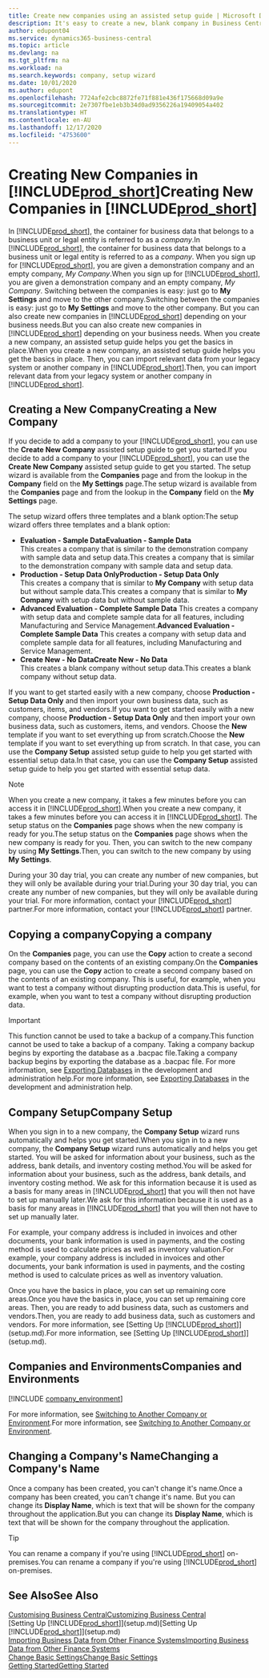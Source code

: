 ```yaml
---
title: Create new companies using an assisted setup guide | Microsoft Docs
description: It's easy to create a new, blank company in Business Central. An assisted setup guide helps you through the steps, and you can import your existing business data.
author: edupont04
ms.service: dynamics365-business-central
ms.topic: article
ms.devlang: na
ms.tgt_pltfrm: na
ms.workload: na
ms.search.keywords: company, setup wizard
ms.date: 10/01/2020
ms.author: edupont
ms.openlocfilehash: 7724afe2cbc8872fe71f881e436f175668d09a9e
ms.sourcegitcommit: 2e7307fbe1eb3b34d0ad9356226a19409054a402
ms.translationtype: HT
ms.contentlocale: en-AU
ms.lasthandoff: 12/17/2020
ms.locfileid: "4753600"
---
```

# <a name="creating-new-companies-in-prod_short"></a><span data-ttu-id="26b6c-104">Creating New Companies in [!INCLUDE[prod_short](includes/prod_short.md)]</span><span class="sxs-lookup"><span data-stu-id="26b6c-104">Creating New Companies in [!INCLUDE[prod_short](includes/prod_short.md)]</span></span>

<span data-ttu-id="26b6c-105">In [!INCLUDE[prod_short](includes/prod_short.md)], the container for business data that belongs to a business unit or legal entity is referred to as a *company*.</span><span class="sxs-lookup"><span data-stu-id="26b6c-105">In [!INCLUDE[prod_short](includes/prod_short.md)], the container for business data that belongs to a business unit or legal entity is referred to as a *company*.</span></span> <span data-ttu-id="26b6c-106">When you sign up for [!INCLUDE[prod_short](includes/prod_short.md)], you are given a demonstration company and an empty company, *My Company*.</span><span class="sxs-lookup"><span data-stu-id="26b6c-106">When you sign up for [!INCLUDE[prod_short](includes/prod_short.md)], you are given a demonstration company and an empty company, *My Company*.</span></span> <span data-ttu-id="26b6c-107">Switching between the companies is easy: just go to **My Settings** and move to the other company.</span><span class="sxs-lookup"><span data-stu-id="26b6c-107">Switching between the companies is easy: just go to **My Settings** and move to the other company.</span></span> <span data-ttu-id="26b6c-108">But you can also create new companies in [!INCLUDE[prod_short](includes/prod_short.md)] depending on your business needs.</span><span class="sxs-lookup"><span data-stu-id="26b6c-108">But you can also create new companies in [!INCLUDE[prod_short](includes/prod_short.md)] depending on your business needs.</span></span> <span data-ttu-id="26b6c-109">When you create a new company, an assisted setup guide helps you get the basics in place.</span><span class="sxs-lookup"><span data-stu-id="26b6c-109">When you create a new company, an assisted setup guide helps you get the basics in place.</span></span> <span data-ttu-id="26b6c-110">Then, you can import relevant data from your legacy system or another company in [!INCLUDE[prod_short](includes/prod_short.md)].</span><span class="sxs-lookup"><span data-stu-id="26b6c-110">Then, you can import relevant data from your legacy system or another company in [!INCLUDE[prod_short](includes/prod_short.md)].</span></span>  

## <a name="creating-a-new-company"></a><span data-ttu-id="26b6c-111">Creating a New Company</span><span class="sxs-lookup"><span data-stu-id="26b6c-111">Creating a New Company</span></span>

<span data-ttu-id="26b6c-112">If you decide to add a company to your [!INCLUDE[prod_short](includes/prod_short.md)], you can use the **Create New Company** assisted setup guide to get you started.</span><span class="sxs-lookup"><span data-stu-id="26b6c-112">If you decide to add a company to your [!INCLUDE[prod_short](includes/prod_short.md)], you can use the **Create New Company** assisted setup guide to get you started.</span></span> <span data-ttu-id="26b6c-113">The setup wizard is available from the **Companies** page and from the lookup in the **Company** field on the **My Settings** page.</span><span class="sxs-lookup"><span data-stu-id="26b6c-113">The setup wizard is available from the **Companies** page and from the lookup in the **Company** field on the **My Settings** page.</span></span>  

<span data-ttu-id="26b6c-114">The setup wizard offers three templates and a blank option:</span><span class="sxs-lookup"><span data-stu-id="26b6c-114">The setup wizard offers three templates and a blank option:</span></span>

- <span data-ttu-id="26b6c-115">**Evaluation - Sample Data**</span><span class="sxs-lookup"><span data-stu-id="26b6c-115">**Evaluation - Sample Data**</span></span>  
    <span data-ttu-id="26b6c-116">This creates a company that is similar to the demonstration company with sample data and setup data.</span><span class="sxs-lookup"><span data-stu-id="26b6c-116">This creates a company that is similar to the demonstration company with sample data and setup data.</span></span>  
- <span data-ttu-id="26b6c-117">**Production - Setup Data Only**</span><span class="sxs-lookup"><span data-stu-id="26b6c-117">**Production - Setup Data Only**</span></span>  
    <span data-ttu-id="26b6c-118">This creates a company that is similar to **My Company** with setup data but without sample data.</span><span class="sxs-lookup"><span data-stu-id="26b6c-118">This creates a company that is similar to **My Company** with setup data but without sample data.</span></span>
- <span data-ttu-id="26b6c-119">**Advanced Evaluation - Complete Sample Data** This creates a company with setup data and complete sample data for all features, including Manufacturing and Service Management.</span><span class="sxs-lookup"><span data-stu-id="26b6c-119">**Advanced Evaluation - Complete Sample Data** This creates a company with setup data and complete sample data for all features, including Manufacturing and Service Management.</span></span>
- <span data-ttu-id="26b6c-120">**Create New - No Data**</span><span class="sxs-lookup"><span data-stu-id="26b6c-120">**Create New - No Data**</span></span>  
    <span data-ttu-id="26b6c-121">This creates a blank company without setup data.</span><span class="sxs-lookup"><span data-stu-id="26b6c-121">This creates a blank company without setup data.</span></span>  

<span data-ttu-id="26b6c-122">If you want to get started easily with a new company, choose **Production - Setup Data Only** and then import your own business data, such as customers, items, and vendors.</span><span class="sxs-lookup"><span data-stu-id="26b6c-122">If you want to get started easily with a new company, choose **Production - Setup Data Only** and then import your own business data, such as customers, items, and vendors.</span></span> <span data-ttu-id="26b6c-123">Choose the **New** template if you want to set everything up from scratch.</span><span class="sxs-lookup"><span data-stu-id="26b6c-123">Choose the **New** template if you want to set everything up from scratch.</span></span> <span data-ttu-id="26b6c-124">In that case, you can use the **Company Setup** assisted setup guide to help you get started with essential setup data.</span><span class="sxs-lookup"><span data-stu-id="26b6c-124">In that case, you can use the **Company Setup** assisted setup guide to help you get started with essential setup data.</span></span>  

> [!NOTE]  
> <span data-ttu-id="26b6c-125">When you create a new company, it takes a few minutes before you can access it in [!INCLUDE[prod_short](includes/prod_short.md)].</span><span class="sxs-lookup"><span data-stu-id="26b6c-125">When you create a new company, it takes a few minutes before you can access it in [!INCLUDE[prod_short](includes/prod_short.md)].</span></span> <span data-ttu-id="26b6c-126">The setup status on the **Companies** page shows when the new company is ready for you.</span><span class="sxs-lookup"><span data-stu-id="26b6c-126">The setup status on the **Companies** page shows when the new company is ready for you.</span></span> <span data-ttu-id="26b6c-127">Then, you can switch to the new company by using **My Settings**.</span><span class="sxs-lookup"><span data-stu-id="26b6c-127">Then, you can switch to the new company by using **My Settings**.</span></span>  

<span data-ttu-id="26b6c-128">During your 30 day trial, you can create any number of new companies, but they will only be available during your trial.</span><span class="sxs-lookup"><span data-stu-id="26b6c-128">During your 30 day trial, you can create any number of new companies, but they will only be available during your trial.</span></span> <span data-ttu-id="26b6c-129">For more information, contact your [!INCLUDE[prod_short](includes/prod_short.md)] partner.</span><span class="sxs-lookup"><span data-stu-id="26b6c-129">For more information, contact your [!INCLUDE[prod_short](includes/prod_short.md)] partner.</span></span>  

## <a name="copying-a-company"></a><span data-ttu-id="26b6c-130">Copying a company</span><span class="sxs-lookup"><span data-stu-id="26b6c-130">Copying a company</span></span>

<span data-ttu-id="26b6c-131">On the **Companies** page, you can use the **Copy** action to create a second company based on the contents of an existing company.</span><span class="sxs-lookup"><span data-stu-id="26b6c-131">On the **Companies** page, you can use the **Copy** action to create a second company based on the contents of an existing company.</span></span> <span data-ttu-id="26b6c-132">This is useful, for example, when you want to test a company without disrupting production data.</span><span class="sxs-lookup"><span data-stu-id="26b6c-132">This is useful, for example, when you want to test a company without disrupting production data.</span></span>

> [!Important]
> <span data-ttu-id="26b6c-133">This function cannot be used to take a backup of a company.</span><span class="sxs-lookup"><span data-stu-id="26b6c-133">This function cannot be used to take a backup of a company.</span></span> <span data-ttu-id="26b6c-134">Taking a company backup begins by exporting the database as a .bacpac file.</span><span class="sxs-lookup"><span data-stu-id="26b6c-134">Taking a company backup begins by exporting the database as a .bacpac file.</span></span> <span data-ttu-id="26b6c-135">For more information, see [Exporting Databases](/dynamics365/business-central/dev-itpro/administration/tenant-admin-center-database-export) in the development and administration help.</span><span class="sxs-lookup"><span data-stu-id="26b6c-135">For more information, see [Exporting Databases](/dynamics365/business-central/dev-itpro/administration/tenant-admin-center-database-export) in the development and administration help.</span></span>

## <a name="company-setup"></a><span data-ttu-id="26b6c-136">Company Setup</span><span class="sxs-lookup"><span data-stu-id="26b6c-136">Company Setup</span></span>

<span data-ttu-id="26b6c-137">When you sign in to a new company, the **Company Setup** wizard runs automatically and helps you get started.</span><span class="sxs-lookup"><span data-stu-id="26b6c-137">When you sign in to a new company, the **Company Setup** wizard runs automatically and helps you get started.</span></span> <span data-ttu-id="26b6c-138">You will be asked for information about your business, such as the address, bank details, and inventory costing method.</span><span class="sxs-lookup"><span data-stu-id="26b6c-138">You will be asked for information about your business, such as the address, bank details, and inventory costing method.</span></span> <span data-ttu-id="26b6c-139">We ask for this information because it is used as a basis for many areas in [!INCLUDE[prod_short](includes/prod_short.md)] that you will then not have to set up manually later.</span><span class="sxs-lookup"><span data-stu-id="26b6c-139">We ask for this information because it is used as a basis for many areas in [!INCLUDE[prod_short](includes/prod_short.md)] that you will then not have to set up manually later.</span></span>  

<span data-ttu-id="26b6c-140">For example, your company address is included in invoices and other documents, your bank information is used in payments, and the costing method is used to calculate prices as well as inventory valuation.</span><span class="sxs-lookup"><span data-stu-id="26b6c-140">For example, your company address is included in invoices and other documents, your bank information is used in payments, and the costing method is used to calculate prices as well as inventory valuation.</span></span>  

<span data-ttu-id="26b6c-141">Once you have the basics in place, you can set up remaining core areas.</span><span class="sxs-lookup"><span data-stu-id="26b6c-141">Once you have the basics in place, you can set up remaining core areas.</span></span> <span data-ttu-id="26b6c-142">Then, you are ready to add business data, such as customers and vendors.</span><span class="sxs-lookup"><span data-stu-id="26b6c-142">Then, you are ready to add business data, such as customers and vendors.</span></span> <span data-ttu-id="26b6c-143">For more information, see [Setting Up [!INCLUDE[prod_short](includes/prod_short.md)]](setup.md).</span><span class="sxs-lookup"><span data-stu-id="26b6c-143">For more information, see [Setting Up [!INCLUDE[prod_short](includes/prod_short.md)]](setup.md).</span></span>  

## <a name="companies-and-environments"></a><span data-ttu-id="26b6c-144">Companies and Environments</span><span class="sxs-lookup"><span data-stu-id="26b6c-144">Companies and Environments</span></span>

[!INCLUDE [company_environment](includes/company_environment.md)]

<span data-ttu-id="26b6c-145">For more information, see [Switching to Another Company or Environment](ui-organization-switch.md).</span><span class="sxs-lookup"><span data-stu-id="26b6c-145">For more information, see [Switching to Another Company or Environment](ui-organization-switch.md).</span></span> 

## <a name="changing-a-companys-name"></a><span data-ttu-id="26b6c-146">Changing a Company's Name</span><span class="sxs-lookup"><span data-stu-id="26b6c-146">Changing a Company's Name</span></span>

<span data-ttu-id="26b6c-147">Once a company has been created, you can't change it's name.</span><span class="sxs-lookup"><span data-stu-id="26b6c-147">Once a company has been created, you can't change it's name.</span></span> <span data-ttu-id="26b6c-148">But you can change its **Display Name**, which is text that will be shown for the company throughout the application.</span><span class="sxs-lookup"><span data-stu-id="26b6c-148">But you can change its **Display Name**, which is text that will be shown for the company throughout the application.</span></span>  

> [!TIP]
> <span data-ttu-id="26b6c-149">You can rename a company if you're using [!INCLUDE[prod_short](includes/prod_short.md)] on-premises.</span><span class="sxs-lookup"><span data-stu-id="26b6c-149">You can rename a company if you're using [!INCLUDE[prod_short](includes/prod_short.md)] on-premises.</span></span>

## <a name="see-also"></a><span data-ttu-id="26b6c-150">See Also</span><span class="sxs-lookup"><span data-stu-id="26b6c-150">See Also</span></span>

[<span data-ttu-id="26b6c-151">Customising Business Central</span><span class="sxs-lookup"><span data-stu-id="26b6c-151">Customizing Business Central</span></span>](ui-customizing-overview.md)  
<span data-ttu-id="26b6c-152">[Setting Up [!INCLUDE[prod_short](includes/prod_short.md)]](setup.md)</span><span class="sxs-lookup"><span data-stu-id="26b6c-152">[Setting Up [!INCLUDE[prod_short](includes/prod_short.md)]](setup.md)</span></span>  
[<span data-ttu-id="26b6c-153">Importing Business Data from Other Finance Systems</span><span class="sxs-lookup"><span data-stu-id="26b6c-153">Importing Business Data from Other Finance Systems</span></span>](across-import-data-configuration-packages.md)  
[<span data-ttu-id="26b6c-154">Change Basic Settings</span><span class="sxs-lookup"><span data-stu-id="26b6c-154">Change Basic Settings</span></span>](ui-change-basic-settings.md)  
[<span data-ttu-id="26b6c-155">Getting Started</span><span class="sxs-lookup"><span data-stu-id="26b6c-155">Getting Started</span></span>](product-get-started.md)  
